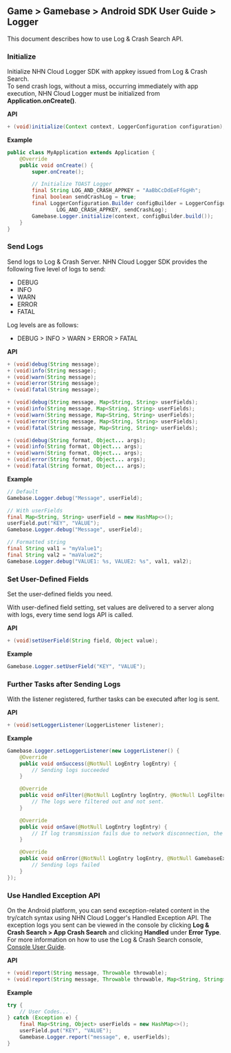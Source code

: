 ## Game > Gamebase > Android SDK User Guide > Logger

This document describes how to use Log & Crash Search API.

### Initialize

Initialize NHN Cloud Logger SDK with appkey issued from Log & Crash Search.<br/>
To send crash logs, without a miss, occurring immediately with app execution, NHN Cloud Logger must be initialized from **Application.onCreate()**.

**API**

```java
+ (void)initialize(Context context, LoggerConfiguration configuration);
```

**Example**

```java
public class MyApplication extends Application {
    @Override
    public void onCreate() {
        super.onCreate();

        // Initialize TOAST Logger
        final String LOG_AND_CRASH_APPKEY = "AaBbCcDdEeFfGgHh";
        final boolean sendCrashLog = true;
        final LoggerConfiguration.Builder configBuilder = LoggerConfiguration.newBuilder(
                LOG_AND_CRASH_APPKEY, sendCrashLog);
        Gamebase.Logger.initialize(context, configBuilder.build());
    }
}
```

### Send Logs

Send logs to Log & Crash Server.
NHN Cloud Logger SDK provides the following five level of logs to send:

* DEBUG
* INFO
* WARN
* ERROR
* FATAL

Log levels are as follows:

* DEBUG > INFO > WARN > ERROR > FATAL

**API**

```java
+ (void)debug(String message);
+ (void)info(String message);
+ (void)warn(String message);
+ (void)error(String message);
+ (void)fatal(String message);

+ (void)debug(String message, Map<String, String> userFields);
+ (void)info(String message, Map<String, String> userFields);
+ (void)warn(String message, Map<String, String> userFields);
+ (void)error(String message, Map<String, String> userFields);
+ (void)fatal(String message, Map<String, String> userFields);

+ (void)debug(String format, Object... args);
+ (void)info(String format, Object... args);
+ (void)warn(String format, Object... args);
+ (void)error(String format, Object... args);
+ (void)fatal(String format, Object... args);
```

**Example**

```java
// Default
Gamebase.Logger.debug("Message", userField);

// With userFields
final Map<String, String> userField = new HashMap<>();
userField.put("KEY", "VALUE");
Gamebase.Logger.debug("Message", userField);

// Formatted string
final String val1 = "myValue1";
final String val2 = "maValue2";
Gamebase.Logger.debug("VALUE1: %s, VALUE2: %s", val1, val2);
```

### Set User-Defined Fields
Set the user-defined fields you need.

With user-defined field setting, set values are delivered to a server along with logs, every time  send logs API is called.

**API**

```java
+ (void)setUserField(String field, Object value);
```

**Example**

```java
Gamebase.Logger.setUserField("KEY", "VALUE");
```

### Further Tasks after Sending Logs

With the listener registered, further tasks can be executed after log is sent.

**API**

```java
+ (void)setLoggerListener(LoggerListener listener);
```

**Example**

```java
Gamebase.Logger.setLoggerListener(new LoggerListener() {
    @Override
    public void onSuccess(@NotNull LogEntry logEntry) {
    	// Sending logs succeeded
    }

    @Override
    public void onFilter(@NotNull LogEntry logEntry, @NotNull LogFilter logFilter) {
    	// The logs were filtered out and not sent.
    }

    @Override
    public void onSave(@NotNull LogEntry logEntry) {
    	// If log transmission fails due to network disconnection, the log is saved in a file for log retransmission.(The saved file cannot be checked.)
    }

    @Override
    public void onError(@NotNull LogEntry logEntry, @NotNull GamebaseException exception) {
    	// Sending logs failed
    }
});
```

### Use Handled Exception API

On the Android platform, you can send exception-related content in the try/catch syntax using NHN Cloud Logger's Handled Exception API.
The exception logs you sent can be viewed in the console by clicking **Log & Crash Search > App Crash Search** and clicking **Handled** under **Error Type**.
For more information on how to use the Log & Crash Search console, [Console User Guide](https://docs.nhncloud.com/en/Data%20&%20Analytics/Log%20&%20Crash%20Search/en/console-guide/).

**API**

```java
+ (void)report(String message, Throwable throwable);
+ (void)report(String message, Throwable throwable, Map<String, String> userFields);
```

**Example**

```java
try {
    // User Codes...
} catch (Exception e) {
    final Map<String, Object> userFields = new HashMap<>();
    userField.put("KEY", "VALUE");
    Gamebase.Logger.report("message", e, userFields);
}
```
